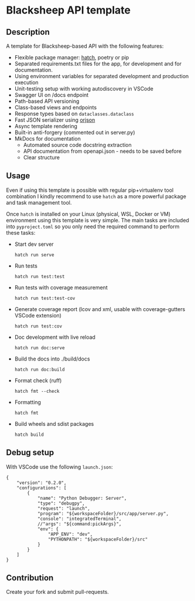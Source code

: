 # Blacksheep API template

## Description

A template for Blacksheep-based API with the following features:

- Flexible package manager: [hatch](https://hatch.pypa.io/latest/), poetry or pip
- Separated requirements.txt files for the app, for development and for documentation.
- Using environment variables for separated development and production execution
- Unit-testing setup with working autodiscovery in VSCode
- Swagger UI on /docs endpoint
- Path-based API versioning
- Class-based views and endpoints
- Response types based on ```dataclasses.dataclass```
- Fast JSON serializer using [orjson](https://github.com/ijl/orjson)
- Async template rendering
- Built-in anti-forgery (commented out in server.py)
- MkDocs for documentation
    - Automated source code docstring extraction
    - API documentation from openapi.json - needs to be saved before
    - Clear structure

## Usage

Even if using this template is possible with regular pip+virtualenv tool combination I kindly recommend to use ```hatch``` as a more powerful package and task management tool.

Once ```hatch``` is installed on your Linux (physical, WSL, Docker or VM) environment using this template is very simple. The main tasks are included into ```pyproject.toml``` so you only need the required command to perform these tasks:

- Start dev server
    ```shell
    hatch run serve
    ```
- Run tests
    ```shell
    hatch run test:test
    ```
- Run tests with coverage measurement
    ```shell
    hatch run test:test-cov
    ```
- Generate coverage report (lcov and xml, usable with coverage-gutters VSCode extension)
    ```shell
    hatch run test:cov
    ```
- Doc development with live reload
    ```shell
    hatch run doc:serve
    ```
- Build the docs into ./build/docs
    ```shell
    hatch run doc:build
    ```
- Format check (ruff)
    ```shell
    hatch fmt --check
    ```
- Formatting
    ```shell
    hatch fmt
    ```
- Build wheels and sdist packages
    ```shell
    hatch build
    ```

## Debug setup

With VSCode use the following ```launch.json```:

```json5
{
    "version": "0.2.0",
    "configurations": [
        {
            "name": "Python Debugger: Server",
            "type": "debugpy",
            "request": "launch",
            "program": "${workspaceFolder}/src/app/server.py",
            "console": "integratedTerminal",
            //"args": "${command:pickArgs}",
            "env": {
                "APP_ENV": "dev",
                "PYTHONPATH": "${workspaceFolder}/src"
            }
        }
    ]
}
```

## Contribution

Create your fork and submit pull-requests.
